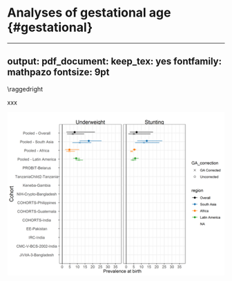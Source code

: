 # Analyses of gestational age {#gestational}

---
output:
  pdf_document:
    keep_tex: yes
fontfamily: mathpazo
fontsize: 9pt
---

\raggedright

xxx




<img src="figure-copies/fig-GA-correction-sensitivity.png" width="2100" />


